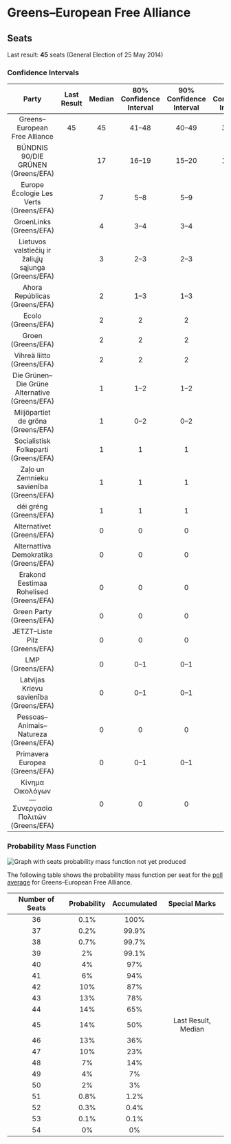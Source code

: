 # Greens–European Free Alliance

## Seats

Last result: **45** seats (General Election of 25 May 2014)

### Confidence Intervals

| Party | Last Result | Median | 80% Confidence Interval | 90% Confidence Interval | 95% Confidence Interval | 99% Confidence Interval |
|:-----:|:-----------:|:------:|:-----------------------:|:-----------------------:|:-----------------------:|:-----------------------:|
| Greens–European Free Alliance | 45 | 45 | 41–48 | 40–49 | 39–50 | 38–51 |
| BÜNDNIS 90/DIE GRÜNEN (Greens/EFA) | | 17 | 16–19 | 15–20 | 15–20 | 15–21 |
| Europe Écologie Les Verts (Greens/EFA) | | 7 | 5–8 | 5–9 | 5–10 | 5–10 |
| GroenLinks (Greens/EFA) | | 4 | 3–4 | 3–4 | 3–4 | 3–4 |
| Lietuvos valstiečių ir žaliųjų sąjunga (Greens/EFA) | | 3 | 2–3 | 2–3 | 2–3 | 2–3 |
| Ahora Repúblicas (Greens/EFA) | | 2 | 1–3 | 1–3 | 1–3 | 1–4 |
| Ecolo (Greens/EFA) | | 2 | 2 | 2 | 2 | 1–2 |
| Groen (Greens/EFA) | | 2 | 2 | 2 | 2 | 1–3 |
| Vihreä liitto (Greens/EFA) | | 2 | 2 | 2 | 2–3 | 2–3 |
| Die Grünen–Die Grüne Alternative (Greens/EFA) | | 1 | 1–2 | 1–2 | 0–2 | 0–2 |
| Miljöpartiet de gröna (Greens/EFA) | | 1 | 0–2 | 0–2 | 0–2 | 0–2 |
| Socialistisk Folkeparti (Greens/EFA) | | 1 | 1 | 1 | 0–1 | 0–1 |
| Zaļo un Zemnieku savienība (Greens/EFA) | | 1 | 1 | 1 | 1 | 1–2 |
| déi gréng (Greens/EFA) | | 1 | 1 | 1 | 1 | 1 |
| Alternativet (Greens/EFA) | | 0 | 0 | 0 | 0–1 | 0–1 |
| Alternattiva Demokratika (Greens/EFA) | | 0 | 0 | 0 | 0 | 0 |
| Erakond Eestimaa Rohelised (Greens/EFA) | | 0 | 0 | 0 | 0 | 0 |
| Green Party (Greens/EFA) | | 0 | 0 | 0 | 0 | 0–1 |
| JETZT–Liste Pilz (Greens/EFA) | | 0 | 0 | 0 | 0 | 0 |
| LMP (Greens/EFA) | | 0 | 0–1 | 0–1 | 0–1 | 0–1 |
| Latvijas Krievu savienība (Greens/EFA) | | 0 | 0–1 | 0–1 | 0–1 | 0–1 |
| Pessoas–Animais–Natureza (Greens/EFA) | | 0 | 0 | 0 | 0–1 | 0–1 |
| Primavera Europea (Greens/EFA) | | 0 | 0–1 | 0–1 | 0–1 | 0–1 |
| Κίνημα Οικολόγων—Συνεργασία Πολιτών (Greens/EFA) | | 0 | 0 | 0 | 0 | 0 |

### Probability Mass Function

![Graph with seats probability mass function not yet produced](average-2019-03-31-seats-pmf-greens–europeanfreealliance.png "Seats Probability Mass Function")

The following table shows the probability mass function per seat for the [poll average](average-2019-03-31.html) for Greens–European Free Alliance.

| Number of Seats | Probability | Accumulated | Special Marks |
|:---------------:|:-----------:|:-----------:|:-------------:|
| 36 | 0.1% | 100% |  |
| 37 | 0.2% | 99.9% |  |
| 38 | 0.7% | 99.7% |  |
| 39 | 2% | 99.1% |  |
| 40 | 4% | 97% |  |
| 41 | 6% | 94% |  |
| 42 | 10% | 87% |  |
| 43 | 13% | 78% |  |
| 44 | 14% | 65% |  |
| 45 | 14% | 50% | Last Result, Median |
| 46 | 13% | 36% |  |
| 47 | 10% | 23% |  |
| 48 | 7% | 14% |  |
| 49 | 4% | 7% |  |
| 50 | 2% | 3% |  |
| 51 | 0.8% | 1.2% |  |
| 52 | 0.3% | 0.4% |  |
| 53 | 0.1% | 0.1% |  |
| 54 | 0% | 0% |  |


